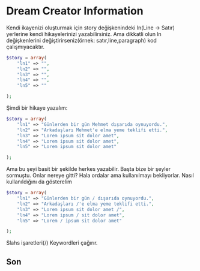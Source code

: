 # Dream Creator Information

Kendi ikayenizi oluşturmak için story değişkenindeki ln(Line -> Satır) yerlerine kendi hikayelerinizi yazabilirsiniz. Ama dikkatli olun ln değişkenlerini
değiştirirseniz(örnek: satır,line,paragraph) kod çalışmıyacaktır.
```php
$story = array(
    "ln1" => "",
    "ln2" => "",
    "ln3" => "",
    "ln4" => "",
    "ln5" => ""

);


```

Şimdi bir hikaye yazalım:

```php
$story = array(
    "ln1" => "Günlerden bir gün Mehmet dışarıda oynuyordu.",
    "ln2" => "Arkadaşları Mehmet'e elma yeme teklifi etti.",
    "ln3" => "Lorem ipsum sit dolor amet",
    "ln4" => "Lorem ipsum sit dolor amet",
    "ln5" => "Lorem ipsum sit dolor amet"

);


```

Ama bu şeyi basit bir şekilde herkes yazabilir. Başta bize bir şeyler sormuştu. Onlar nereye gitti? Hala ordalar ama kullanılmayı bekliyorlar.
Nasıl kullanıldığını da gösterelim

```php
$story = array(
    "ln1" => "Günlerden bir gün / dışarıda oynuyordu.",
    "ln2" => "Arkadaşları /'e elma yeme teklifi etti.",
    "ln3" => "Lorem ipsum sit dolor amet /",
    "ln4" => "Lorem ipsum / sit dolor amet",
    "ln5" => "Lorem / ipsum sit dolor amet"

);


```

Slahs işaretleri(/) Keywordleri çağırır.


## Son
